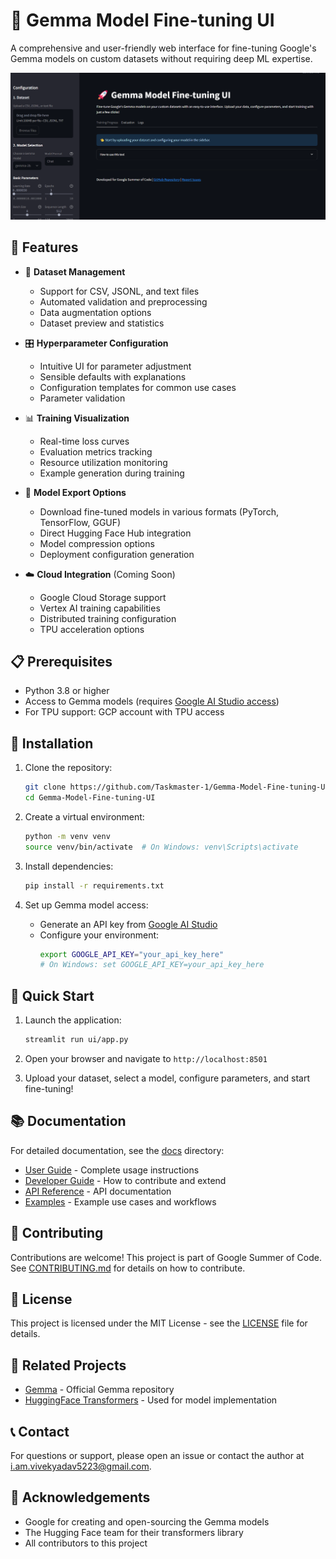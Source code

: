 # 🚀 Gemma Model Fine-tuning UI

A comprehensive and user-friendly web interface for fine-tuning Google's Gemma models on custom datasets without requiring deep ML expertise.

![Project Banner](assets/banner.png)

## 🌟 Features

- 📂 **Dataset Management**
  - Support for CSV, JSONL, and text files
  - Automated validation and preprocessing
  - Data augmentation options
  - Dataset preview and statistics

- 🎛️ **Hyperparameter Configuration**
  - Intuitive UI for parameter adjustment
  - Sensible defaults with explanations
  - Configuration templates for common use cases
  - Parameter validation

- 📊 **Training Visualization**
  - Real-time loss curves
  - Evaluation metrics tracking
  - Resource utilization monitoring
  - Example generation during training

- 💾 **Model Export Options**
  - Download fine-tuned models in various formats (PyTorch, TensorFlow, GGUF)
  - Direct Hugging Face Hub integration
  - Model compression options
  - Deployment configuration generation

- ☁️ **Cloud Integration** (Coming Soon)
  - Google Cloud Storage support
  - Vertex AI training capabilities
  - Distributed training configuration
  - TPU acceleration options

## 📋 Prerequisites

- Python 3.8 or higher
- Access to Gemma models (requires [Google AI Studio access](https://ai.google.dev/models/gemma))
- For TPU support: GCP account with TPU access

## 🔧 Installation

1. Clone the repository:
   ```bash
   git clone https://github.com/Taskmaster-1/Gemma-Model-Fine-tuning-UI.git
   cd Gemma-Model-Fine-tuning-UI
   ```

2. Create a virtual environment:
   ```bash
   python -m venv venv
   source venv/bin/activate  # On Windows: venv\Scripts\activate
   ```

3. Install dependencies:
   ```bash
   pip install -r requirements.txt
   ```

4. Set up Gemma model access:
   - Generate an API key from [Google AI Studio](https://ai.google.dev/)
   - Configure your environment:
     ```bash
     export GOOGLE_API_KEY="your_api_key_here"
     # On Windows: set GOOGLE_API_KEY=your_api_key_here
     ```

## 🚀 Quick Start

1. Launch the application:
   ```bash
   streamlit run ui/app.py
   ```

2. Open your browser and navigate to `http://localhost:8501`

3. Upload your dataset, select a model, configure parameters, and start fine-tuning!

## 📚 Documentation

For detailed documentation, see the [docs](./docs) directory:
- [User Guide](./docs/user_guide.md) - Complete usage instructions
- [Developer Guide](./docs/developer_guide.md) - How to contribute and extend
- [API Reference](./docs/api_reference.md) - API documentation
- [Examples](./docs/examples) - Example use cases and workflows

## 🤝 Contributing

Contributions are welcome! This project is part of Google Summer of Code. See [CONTRIBUTING.md](CONTRIBUTING.md) for details on how to contribute.

## 📜 License

This project is licensed under the MIT License - see the [LICENSE](LICENSE) file for details.

## 🔗 Related Projects

- [Gemma](https://github.com/google/gemma) - Official Gemma repository
- [HuggingFace Transformers](https://github.com/huggingface/transformers) - Used for model implementation

## 📞 Contact

For questions or support, please open an issue or contact the author at [i.am.vivekyadav5223@gmail.com](mailto:i.am.vivekyadav5223@gmail.com).

## 👏 Acknowledgements

- Google for creating and open-sourcing the Gemma models
- The Hugging Face team for their transformers library
- All contributors to this project
